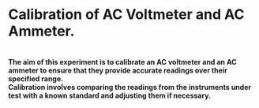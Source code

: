 <h1>Calibration of  AC Voltmeter and AC Ammeter.</h1>
<h4><br>The aim of this experiment is to calibrate an AC voltmeter and an AC ammeter to ensure that they provide accurate readings over their specified range.<br> Calibration involves comparing the readings from the instruments under test with a known standard and adjusting them if necessary.</h4>
